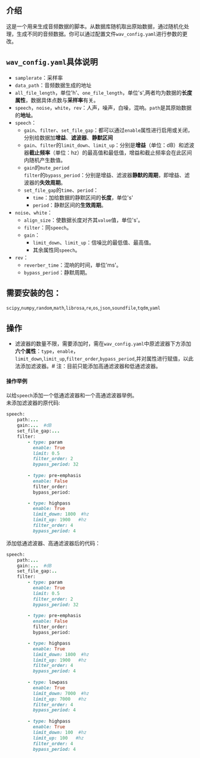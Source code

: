 

## 介绍
这是一个用来生成音频数据的脚本。从数据库随机取出原始数据，通过随机化处理，生成不同的音频数据。你可以通过配置文件`wav_config.yaml`进行参数的更改。
## `wav_config.yaml`具体说明
* `samplerate`：采样率
* `data_path`：音频数据生成的地址
* `all_file_length`，单位'h'、`one_file_length`，单位's',两者均为数据的**长度属性**，数据具体点数与**采样率**有关。
* `speech`，`noise`，`white`，`rev`：人声，噪声，白噪，混响。`path`是其原始数据的**地址**。
* `speech`：
  * `gain`、`filter`、`set_file_gap`：都可以通过`enable`属性进行启用或关闭，分别给数据加**增益**、**滤波器**、**静默区间**
  * `gain`、`filter`的`limit_down`、`limit_up`：分别是**增益**（单位：dB）和滤波器**截止频率**（单位：hz）的最高值和最低值，增益和截止频率会在此区间内随机产生数值。
  * `gain`的`mute_period`<br>
    `filter`的`bypass_period`：分别是增益、滤波器**静默的周期**，即增益、滤波器的**失效周期**。
  * `set_file_gap`的`time`、`period`：
    * `time`：加给数据的静默区间的**长度**，单位's'
    * `period`：静默区间的**生效周期**。
* `noise`、`white`：
  * `align_size`：使数据长度对齐其`value`值，单位's'。
  * `filter`：同`speech`。
  * `gain`：
    * `limit_down`、`limit_up`：信噪比的最低值、最高值。
    * 其余属性同`speech`。
* `rev`：
  * `reverber_time`：混响的时间，单位'ms'。
  * `bypass_period`：静默周期。
  
## 需要安装的包：
`scipy`,`numpy`,`random`,`math`,`librosa`,`re`,`os`,`json`,`soundfile`,`tqdm`,`yaml`

## 操作
* 滤波器的数量不限，需要添加时，需在`wav_config.yaml`中原滤波器下方添加**六个属性**：`type`，`enable`，`limit_down`,`limit_up`,`filter_order`,`bypass_period`,并对属性进行赋值，以此法添加滤波器。# 注：目前只能添加高通滤波器和低通滤波器。
#### 操作举例
以给`speech`添加一个低通滤波器和一个高通滤波器举例。<br>
未添加滤波器的原代码:
```ruby  
speech:
    path:...
    gain:...  #dB
    set_file_gap:...
    filter:
        - type: param
          enable: True
          limit: 0.5
          filter_order: 2
          bypass_period: 32
          
        - type: pre-emphasis
          enable: False
          filter_order:
          bypass_period:

        - type: highpass
          enable: True
          limit_down: 1800  #hz
          limit_up: 1900   #hz
          filter_order: 4
          bypass_period: 4
```  
添加低通滤波器、高通滤波器后的代码：
```ruby  
speech:
    path:...
    gain:...  #dB
    set_file_gap:..
    filter:
        - type: param
          enable: True
          limit: 0.5
          filter_order: 2
          bypass_period: 32
          
        - type: pre-emphasis
          enable: False
          filter_order:
          bypass_period:

        - type: highpass
          enable: True
          limit_down: 1800  #hz
          limit_up: 1900   #hz
          filter_order: 4
          bypass_period: 4
          
        - type: lowpass
          enable: True
          limit_down: 7000  #hz
          limit_up: 7000   #hz
          filter_order: 4
          bypass_period: 4
          
        - type: highpass
          enable: True
          limit_down: 100  #hz
          limit_up: 100   #hz
          filter_order: 4
          bypass_period: 4  
``` 


